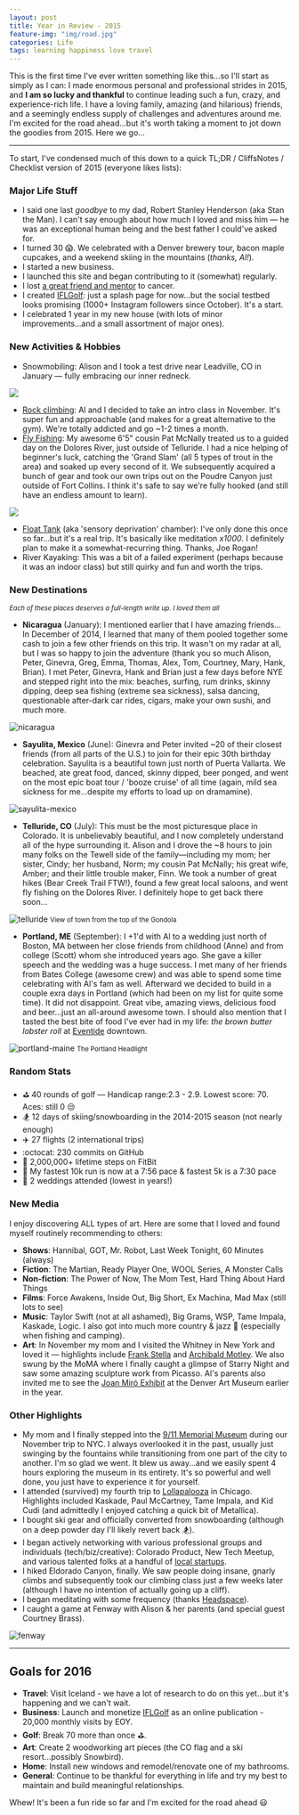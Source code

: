 ```yaml
---
layout: post
title: Year in Review - 2015
feature-img: "img/road.jpg"
categories: Life
tags: learning happiness love travel
---
```

This is the first time I've ever written something like this...so I'll start as simply as I can: I made enormous personal and professional strides in 2015, and **I am so lucky and thankful** to continue leading such a fun, crazy, and experience-rich life. I have a loving family, amazing (and hilarious) friends, and a seemingly endless supply of challenges and adventures around me. I'm excited for the road ahead...but it's worth taking a moment to jot down the goodies from 2015. Here we go...

---

To start, I've condensed much of this down to a quick TL;DR / CliffsNotes / Checklist version of 2015 (everyone likes lists): 

### Major Life Stuff

- I said one last _goodbye_ to my dad, Robert Stanley Henderson (aka Stan the Man). I can't say enough about how much I loved and miss him &mdash; he was an exceptional human being and the best father I could've asked for.
- I turned 30 :scream:. We celebrated with a Denver brewery tour, bacon maple cupcakes, and a weekend skiing in the mountains (_thanks, Al!_).
- I started a new business.
- I launched this site and began contributing to it (somewhat) regularly.
- I lost [a great friend and mentor](https://devin.reams.me/2015/remembering-alex-king/) to cancer.
- I created [IFLGolf](http://ifl.golf): just a splash page for now...but the social testbed looks promising (1000+ Instagram followers since October). It's a start.
- I celebrated 1 year in my new house (with lots of minor improvements...and a small assortment of major ones).

### New Activities & Hobbies

- Snowmobiling: Alison and I took a test drive near Leadville, CO in January &mdash; fully embracing our inner redneck.

<img src="https://cloud.githubusercontent.com/assets/178044/12120618/c4f5880c-b38e-11e5-9b47-6df0fe46cddf.jpg" />

- [Rock climbing](/2015/10/31/climbing/): Al and I decided to take an intro class in November. It's super fun and approachable (and makes for a great alternative to the gym). We're totally addicted and go ~1-2 times a month.
- [Fly Fishing](https://cloud.githubusercontent.com/assets/178044/12120795/9797b5e6-b38f-11e5-8ad7-906dc851bb66.jpg): My awesome 6'5" cousin Pat McNally treated us to a guided day on the Dolores River, just outside of Telluride.  I had a nice helping of beginner's luck, catching the 'Grand Slam' (all 5 types of trout in the area) and soaked up every second of it. We subsequently acquired a bunch of gear and took our own trips out on the Poudre Canyon just outside of Fort Collins. I think it's safe to say we're fully hooked (and still have an endless amount to learn). 
 
<img src="https://cloud.githubusercontent.com/assets/178044/12248368/2833a0ac-b876-11e5-989e-23ccccece088.jpg" />

- [Float Tank](/2016/01/07/float-tanks/) (aka 'sensory deprivation' chamber): I've only done this once so far...but it's a real trip. It's basically like meditation _x1000_. I definitely plan to make it a somewhat-recurring thing. Thanks, Joe Rogan!
- River Kayaking: This was a bit of a failed experiment (perhaps because it was an indoor class) but still quirky and fun and worth the trips.

### New Destinations

<small>_Each of these places deserves a full-length write up. I loved them all_</small>

- **Nicaragua** (January): I mentioned earlier that I have amazing friends... In December of 2014, I learned that many of them pooled together some cash to join a few other friends on this trip. It wasn't on my radar at all, but I was so happy to join the adventure (thank you so much Alison, Peter, Ginevra, Greg, Emma, Thomas, Alex, Tom, Courtney, Mary, Hank, Brian). I met Peter, Ginevra, Hank and Brian just a few days before NYE and stepped right into the mix: beaches, surfing, rum drinks, skinny dipping, deep sea fishing (extreme sea sickness), salsa dancing, questionable after-dark car rides, cigars, make your own sushi, and much more. 

![nicaragua](https://cloud.githubusercontent.com/assets/178044/12248633/f58699b4-b877-11e5-943d-2af802c1d4c8.jpg)

- **Sayulita, Mexico** (June): Ginevra and Peter invited ~20 of their closest friends (from all parts of the U.S.) to join for their epic 30th birthday celebration. Sayulita is a beautiful town just north of Puerta Vallarta. We beached, ate great food, danced, skinny dipped, beer ponged, and went on the most epic boat tour / 'booze cruise' of all time (again, mild sea sickness for me...despite my efforts to load up on dramamine). 

![sayulita-mexico](https://cloud.githubusercontent.com/assets/178044/12248733/84941f0a-b878-11e5-94d3-6ed1b22352e5.jpg)

- **Telluride, CO** (July): This must be the most picturesque place in Colorado. It is unbelievably beautiful, and I now completely understand all of the hype surrounding it. Alison and I drove the ~8 hours to join many folks on the Tewell side of the family&mdash;including my mom; her sister, Cindy; her husband, Norm; my cousin Pat McNally; his great wife, Amber; and their little trouble maker, Finn. We took a number of great hikes (Bear Creek Trail FTW!), found a few great local saloons, and went fly fishing on the Dolores River. I definitely hope to get back there soon... 

![telluride](https://cloud.githubusercontent.com/assets/178044/12249077/bfebed74-b87a-11e5-94d9-b222be8e160b.jpg)
<small>View of town from the top of the Gondola</small>    

- **Portland, ME** (September): I +1'd with Al to a wedding just north of Boston, MA between her close friends from childhood (Anne) and from college (Scott) whom she introduced years ago. She gave a killer speech and the wedding was a huge success. I met many of her friends from Bates College (awesome crew) and was able to spend some time celebrating with Al's fam as well. Afterward we decided to build in a couple exra days in Portland (which had been on my list for quite some time). It did not disappoint. Great vibe, amazing views, delicious food and beer...just an all-around awesome town. I should also mention that I tasted the best bite of food I've ever had in my life: _the brown butter lobster roll_ at [Eventide](http://www.eventideoysterco.com/) downtown. 

![portland-maine](https://scontent-dft4-1.cdninstagram.com/t51.2885-15/e35/11909285_544229199068210_1827021005_n.jpg)
<small>The Portland Headlight</small>

### Random Stats

- :golf: 40 rounds of golf &mdash; Handicap range:2.3 - 2.9. Lowest score: 70. Aces: still 0 :unamused:
- :snowboarder: 12 days of skiing/snowboarding in the 2014-2015 season (not nearly enough)
- :airplane: 27 flights (2 international trips)
- :octocat: 230 commits on GitHub
- :feet: 2,000,000+ lifetime steps on FitBit
- :running: My fastest 10k run is now at a 7:56 pace &amp; fastest 5k is a 7:30 pace
- :wedding: 2 weddings attended (lowest in years!)

### New Media

I enjoy discovering ALL types of art. Here are some that I loved and found myself routinely recommending to others:

- **Shows**: Hannibal, GOT, Mr. Robot, Last Week Tonight, 60 Minutes (always)
- **Fiction**: The Martian, Ready Player One, WOOL Series, A Monster Calls
- **Non-fiction**: The Power of Now, The Mom Test, Hard Thing About Hard Things
- **Films**: Force Awakens, Inside Out, Big Short, Ex Machina, Mad Max (still lots to see)
- **Music**: Taylor Swift (not at all ashamed), Big Grams, WSP, Tame Impala, Kaskade, Logic. I also got into much more country &amp; jazz :trumpet: (especially when fishing and camping).
- **Art**: In November my mom and I visited the Whitney in New York and loved it &mdash; highlights include [Frank Stella](http://whitney.org/Exhibitions/FrankStella) and [Archibald Motley](http://whitney.org/Exhibitions/ArchibaldMotley). We also swung by the MoMA where I finally caught a glimpse of Starry Night and saw some amazing sculpture work from Picasso. Al's parents also invited me to see the [Joan Miró Exhibit](http://denverartmuseum.org/exhibitions/joan-miro-instinct-imagination) at the Denver Art Museum earlier in the year.

### Other Highlights

- My mom and I finally stepped into the [9/11 Memorial Museum](http://www.911memorial.org/museum) during our November trip to NYC. I always overlooked it in the past, usually just swinging by the fountains while transitioning from one part of the city to another. I'm so glad we went. It blew us away...and we easily spent 4 hours exploring the museum in its entirety. It's so powerful and well done, you just have to experience it for yourself.
- I attended (survived) my fourth trip to [Lollapalooza](https://cloud.githubusercontent.com/assets/178044/12249717/bd3ca3d0-b87e-11e5-9cfb-49550a87bf87.jpg) in Chicago. Highlights included Kaskade, Paul McCartney, Tame Impala, and Kid Cudi (and admittedly I enjoyed catching a quick bit of Metallica).
- I bought ski gear and officially converted from snowboarding (although on a deep powder day I'll likely revert back :snowboarder:).
- I began actively networking with various professional groups and individuals (tech/biz/creative): Colorado Product, New Tech Meetup, and various talented folks at a handful of [local startups](http://builtincolorado.com).
- I hiked Eldorado Canyon, finally. We saw people doing insane, gnarly climbs and subsequently took our climbing class just a few weeks later (although I have no intention of actually going up a cliff).
- I began meditating with some frequency (thanks [Headspace](http://headspace.com)).
- I caught a game at Fenway with Alison &amp; her parents (and special guest Courtney Brass).

![fenway](https://cloud.githubusercontent.com/assets/178044/12250407/ceb36e82-b883-11e5-8d2f-a60582488404.JPG)

---

## Goals for 2016

- **Travel**: Visit Iceland - we have a lot of research to do on this yet...but it's happening and we can't wait.
- **Business**: Launch and monetize [IFLGolf](http://ifl.golf) as an online publication - 20,000 monthly visits by EOY.
- **Golf**: Break 70 more than once :golf:.
- **Art**: Create 2 woodworking art pieces (the CO flag and a ski resort...possibly Snowbird).
- **Home**: Install new windows and remodel/renovate one of my bathrooms.
- **General**: Continue to be thankful for everything in life and try my best to maintain and build meaningful relationships.

Whew! It's been a fun ride so far and I'm excited for the road ahead :smiley:
